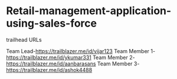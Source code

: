 # Retail-management-application-using-sales-force
trailhead URLs

Team Lead-https://trailblazer.me/id/vijar123
Team Member 1-https://trailblazer.me/id/ykumar331
Team Member 2- https://trailblazer.me/id/aanbarasans
Team Member 3-https://trailblazer.me/id/ashok4488
